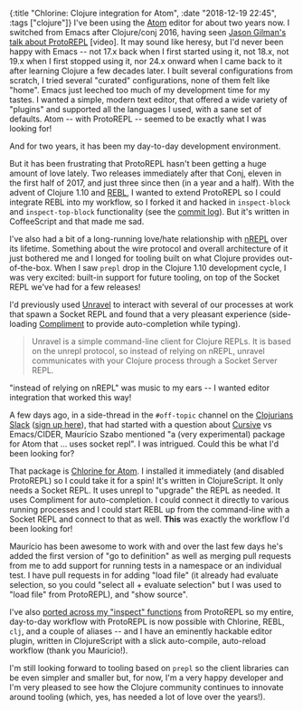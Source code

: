 {:title "Chlorine: Clojure integration for Atom",
 :date "2018-12-19 22:45",
 :tags ["clojure"]}
I've been using the [Atom](https://atom.io) editor for about two years now.
I switched from Emacs after Clojure/conj 2016, having seen
[Jason Gilman's talk about ProtoREPL](https://youtu.be/buPPGxOnBnk) [video].
It may sound like
heresy, but I'd never been happy with Emacs<!-- more --> -- not 17.x back when I first
started using it, not 18.x, not 19.x when I first stopped using it, nor 24.x onward
when I came back to it after learning Clojure a few decades later. I built
several configurations from scratch, I tried several "curated" configurations,
none of them felt like "home". Emacs just leeched too much of my development
time for my tastes. I wanted a simple, modern text editor, that offered a wide
variety of "plugins" and supported all the languages I used, with a sane set of
defaults. Atom -- with ProtoREPL -- seemed to be exactly what I was looking for!

And for two years, it has been my day-to-day development environment.

But it has been frustrating that ProtoREPL hasn't been getting a huge amount of
love lately. Two releases immediately after that Conj, eleven in the first
half of 2017, and just three since then (in a year and a half).
With the advent of Clojure 1.10 and
[REBL](https://github.com/cognitect-labs/REBL-distro), I wanted to extend
ProtoREPL so I could integrate REBL into my workflow, so I forked it and
hacked in `inspect-block` and `inspect-top-block` functionality (see the
[commit log](https://github.com/seancorfield/proto-repl/compare/4b13ebf9d0f1e228ab7800c4bc54fe071bacf29e...master)). But it's written in
CoffeeScript and that made me sad.

I've also had a bit of a long-running love/hate relationship with
[nREPL](https://github.com/nrepl/nrepl) over its lifetime. Something about the
wire protocol and overall architecture of it just bothered me and I longed for
tooling built on what Clojure provides out-of-the-box. When I saw `prepl` drop
in the Clojure 1.10 development cycle, I was very excited: built-in support for
future tooling, on top of the Socket REPL we've had for a few releases!

I'd previously used [Unravel](https://github.com/Unrepl/unravel) to interact
with several of our processes at work that spawn a Socket REPL and found that a
very pleasant experience (side-loading [Compliment](https://github.com/Unrepl/unravel)
to provide auto-completion while typing).

> Unravel is a simple command-line client for Clojure REPLs. It is based on the unrepl protocol, so instead of relying on nREPL, unravel communicates with your Clojure process through a Socket Server REPL.

"instead of relying on nREPL" was music to my ears -- I wanted editor integration
that worked this way!

A few days ago, in a side-thread in the `#off-topic` channel on the
[Clojurians Slack](https://clojurians.slack.com) ([sign up here](https://join.slack.com/t/clojurians/shared_invite/zt-lsr4rn2f-jealnYXLHVZ61V2vdi15QQ/)),
that had started with a question about [Cursive](https://cursive-ide.com/) vs
Emacs/CIDER, Maurício Szabo mentioned "a (very experimental) package for Atom
that ... uses socket repl". I was intrigued. Could this be what I'd been
looking for?

That package is [Chlorine for Atom](https://atom.io/packages/chlorine).
I installed it immediately (and disabled ProtoREPL) so I could take it for a
spin! It's written in ClojureScript. It only needs a Socket REPL. It uses
unrepl to "upgrade" the REPL as needed. It uses Compliment for auto-completion.
I could connect it directly to various running processes and I could start
REBL up from the command-line with a Socket REPL and connect to that as well.
**This** was exactly the workflow I'd been looking for!

Maurício has been awesome to work with and over the last few days he's added
the first version of "go to definition" as well as merging pull requests from
me to add support for running tests in a namespace or an individual test. I
have pull requests in for adding "load file" (it already had evaluate selection,
so you could "select all + evaluate selection" but I was used to "load file"
from ProtoREPL), and "show source".

I've also [ported across my "inspect" functions](https://github.com/seancorfield/atom-chlorine/commit/b5c4ec4fbe2572a97882e595f6280fec15592114) from ProtoREPL so my entire,
day-to-day workflow with ProtoREPL is now possible with Chlorine, REBL, `clj`, and
a couple of aliases -- and I have an eminently hackable editor plugin, written
in ClojureScript with a slick auto-compile, auto-reload workflow (thank you
Maurício!).

I'm still looking forward to tooling based on `prepl` so the client libraries
can be even simpler and smaller but, for now, I'm a very happy developer and
I'm very pleased to see how the Clojure community continues to innovate around
tooling (which, yes, has needed a lot of love over the years!).
